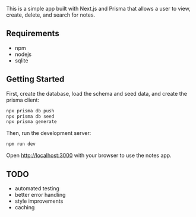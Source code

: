 This is a simple app built with Next.js and Prisma that allows a user to view, create, delete, and search for notes.


## Requirements

- npm
- nodejs
- sqlite


## Getting Started

First, create the database, load the schema and seed data, and create the prisma client:

```bash
npx prisma db push
npx prisma db seed
npx prisma generate
```

Then, run the development server:

```bash
npm run dev
```

Open [http://localhost:3000](http://localhost:3000) with your browser to use the notes app.


## TODO

- automated testing
- better error handling
- style improvements
- caching